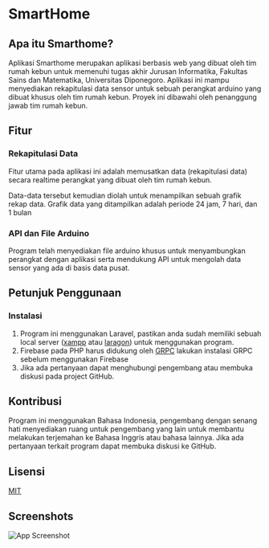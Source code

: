 
# SmartHome
## Apa itu Smarthome?
Aplikasi Smarthome merupakan aplikasi berbasis web yang dibuat oleh tim rumah kebun untuk memenuhi tugas akhir Jurusan Informatika, Fakultas Sains dan Matematika, Universitas Diponegoro. Aplikasi ini mampu menyediakan rekapitulasi data sensor untuk sebuah perangkat arduino yang dibuat khusus oleh tim rumah kebun. Proyek ini dibawahi oleh penanggung jawab tim rumah kebun.

## Fitur
### Rekapitulasi Data
Fitur utama pada aplikasi ini adalah memusatkan data (rekapitulasi data) secara realtime perangkat yang dibuat oleh tim rumah kebun.

Data-data tersebut kemudian diolah untuk menampilkan sebuah grafik rekap data. Grafik data yang ditampilkan adalah periode 24 jam, 7 hari, dan 1 bulan
### API dan File Arduino
Program telah menyediakan file arduino khusus untuk menyambungkan perangkat dengan aplikasi serta mendukung API untuk mengolah data sensor yang ada di basis data pusat.

## Petunjuk Penggunaan
### Instalasi
1. Program ini menggunakan Laravel, pastikan anda sudah memiliki sebuah local server ([xampp](https://www.apachefriends.org/download.html) atau [laragon](https://laragon.org/)) untuk menggunakan program.
2. Firebase pada PHP harus didukung oleh [GRPC](https://grpc.io/docs/languages/php/basics/) lakukan instalasi GRPC sebelum menggunakan Firebase
3. Jika ada pertanyaan dapat menghubungi pengembang atau membuka diskusi pada project GitHub.

## Kontribusi
Program ini menggunakan Bahasa Indonesia, pengembang dengan senang hati menyediakan ruang untuk pengembang yang lain untuk membantu melakukan terjemahan ke Bahasa Inggris atau bahasa lainnya. Jika ada pertanyaan terkait program dapat membuka diskusi ke GitHub.

## Lisensi
[MIT](https://choosealicense.com/licenses/mit/)

## Screenshots
![App Screenshot](https://i.ibb.co/0n8q3Wj/Fire-Shot-Capture-080-Dashboard-Aplikasi-Monitoring-Io-T-bwcr-insightdata-xyz.png)